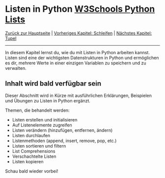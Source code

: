 # Listen in Python [W3Schools Python Lists](https://www.w3schools.com/python/python_lists.asp)

[Zurück zur Hauptseite](/Projekte/Kapitel_0/Anfang_Lese_Mich.md) | [Vorheriges Kapitel: Schleifen](/Projekte/Kapitel_2/Schleifen.md) | [Nächstes Kapitel: Tupel](Tupel.md)

---

In diesem Kapitel lernst du, wie du mit Listen in Python arbeiten kannst. Listen sind eine der wichtigsten Datenstrukturen in Python und ermöglichen es dir, mehrere Werte in einer einzigen Variablen zu speichern und zu verwalten.

## Inhalt wird bald verfügbar sein

Dieser Abschnitt wird in Kürze mit ausführlichen Erklärungen, Beispielen und Übungen zu Listen in Python ergänzt.

Themen, die behandelt werden:

- Listen erstellen und initialisieren
- Auf Listenelemente zugreifen
- Listen verändern (hinzufügen, entfernen, ändern)
- Listen durchlaufen
- Listenmethoden (append, insert, remove, pop, etc.)
- Listen sortieren und filtern
- List Comprehensions
- Verschachtelte Listen
- Listen kopieren

Schau bald wieder vorbei!
